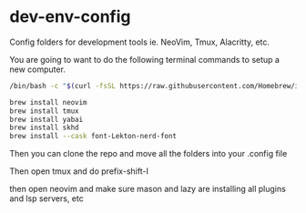 # dev-env-config

Config folders for development tools ie. NeoVim, Tmux, Alacritty, etc.

You are going to want to do the following terminal commands to setup a new computer.

```zsh
/bin/bash -c "$(curl -fsSL https://raw.githubusercontent.com/Homebrew/install/HEAD/install.sh)"
```

```zsh
brew install neovim
brew install tmux
brew install yabai
brew install skhd
brew install --cask font-Lekton-nerd-font
```

Then you can clone the repo and move all the folders into your .config file

Then open tmux and do prefix-shift-I

then open neovim and make sure mason and lazy are installing all plugins and lsp servers, etc
